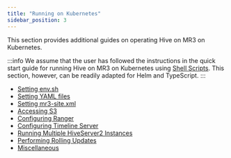 ```yaml
---
title: "Running on Kubernetes"
sidebar_position: 3
---
```


This section provides additional guides on operating Hive on MR3 on Kubernetes.

:::info
We assume that the user has followed the instructions
in the quick start guide for running Hive on MR3 on Kubernetes
using [Shell Scripts](/docs/quick/k8s/run-k8s/).
This section, however, can be readily adapted for Helm and TypeScript.
:::

* [Setting env.sh](./env)
* [Setting YAML files](./yaml)
* [Setting mr3-site.xml](./mr3conf)
* [Accessing S3](./access-s3)
* [Configuring Ranger](./run-ranger)
* [Configuring Timeline Server](./run-timeline)
* [Running Multiple HiveServer2 Instances](./multiple)
* [Performing Rolling Updates](./rolling-update)
* [Miscellaneous](./misc)

